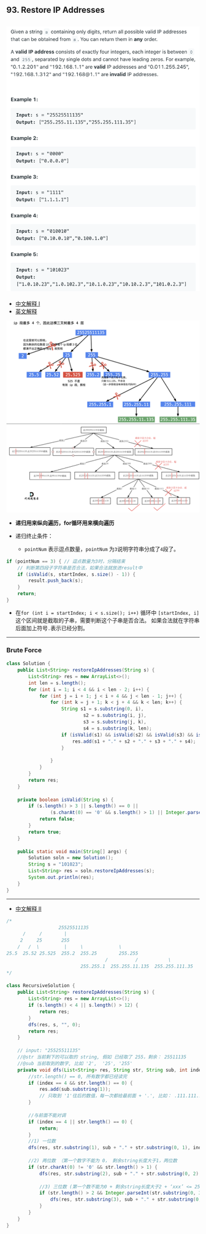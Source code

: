 ## 93. Restore IP Addresses
![](img/2021-07-16-22-21-33.png)
---
- [中文解释 I](https://programmercarl.com/0093.%E5%A4%8D%E5%8E%9FIP%E5%9C%B0%E5%9D%80.html#%E5%9B%9E%E6%BA%AF%E4%B8%89%E9%83%A8%E6%9B%B2)
- [英文解释](https://www.youtube.com/watch?v=61tN4YEdiTM)

![](img/2023-02-02-22-33-27.png)
![](img/2023-02-02-22-33-03.png)

- **递归用来纵向遍历，for循环用来横向遍历**

- 递归终止条件：
  - `pointNum` 表示逗点数量，`pointNum` 为`3`说明字符串分成了`4`段了。

```java
if (pointNum == 3) { // 逗点数量为3时，分隔结束
    // 判断第四段子字符串是否合法，如果合法就放进result中
    if (isValid(s, startIndex, s.size() - 1)) {
        result.push_back(s);
    }
    return;
}
```

- 在`for (int i = startIndex; i < s.size(); i++)` 循环中 `[startIndex, i]` 这个区间就是截取的子串，需要判断这个子串是否合法。
  如果合法就在字符串后面加上符号`.`表示已经分割。
















---
### Brute Force
```java
class Solution {
    public List<String> restoreIpAddresses(String s) {
        List<String> res = new ArrayList<>();
        int len = s.length();
        for (int i = 1; i < 4 && i < len - 2; i++) {
            for (int j = i + 1; j < i + 4 && j < len - 1; j++) {
                for (int k = j + 1; k < j + 4 && k < len; k++) {
                    String s1 = s.substring(0, i),
                            s2 = s.substring(i, j),
                            s3 = s.substring(j, k),
                            s4 = s.substring(k, len);
                    if (isValid(s1) && isValid(s2) && isValid(s3) && isValid(s4)) {
                        res.add(s1 + "." + s2 + "." + s3 + "." + s4);
                    }

                }
            }
        }
        return res;
    }

    private boolean isValid(String s) {
        if (s.length() > 3 || s.length() == 0 ||
                (s.charAt(0) == '0' && s.length() > 1) || Integer.parseInt(s) > 255) {
            return false;
        }
        return true;
    }

    public static void main(String[] args) {
        Solution soln = new Solution();
        String s = "101023";
        List<String> res = soln.restoreIpAddresses(s);
        System.out.println(res);
    }
}
```

---

- [中文解释 II](https://www.youtube.com/watch?v=wLuFymFZORQ&t=957s)

```java
/*
                   25525511135
      /     /        |                 
     2     25       255
    /   /  \         |     \             \
25.5  25.52 25.525  255.2  255.25        255.255
                                    /          /           \      
                           255.255.1  255.255.11.135  255.255.111.35
*/

class RecursiveSolution {
    public List<String> restoreIpAddresses(String s) {
        List<String> res = new ArrayList<>();
        if (s.length() < 4 || s.length() > 12) {
            return res;
        }
        dfs(res, s, "", 0);
        return res;
    }

    // input: "25525511135"
    //@str 当前剩下的可以取的 string, 假如 已经取了 255，剩余： 25511135
    //@sub 当前取到的数字, 比如 '2',  '25', '255'
    private void dfs(List<String> res, String str, String sub, int index) {
        //str.length() == 0, 所有数字都已经读完
        if (index == 4 && str.length() == 0) {
            res.add(sub.substring(1));
            // 只取到 '1'往后的数值，每一次都给最前面 + '.', 比如： .111.111.111.111
        }

        //与前面不能对调
        if (index == 4 || str.length() == 0) {
            return;
        }
        //1) 一位数
        dfs(res, str.substring(1), sub + "." + str.substring(0, 1), index + 1);

        //2) 两位数 （第一个数字不能为 0， 剩余string长度大于1，两位数
        if (str.charAt(0) != '0' && str.length() > 1) {
            dfs(res, str.substring(2), sub + "." + str.substring(0, 2), index + 1);

            //3) 三位数 (第一个数不能为0 + 剩余string长度大于2 + ‘xxx’ <= 255)
            if (str.length() > 2 && Integer.parseInt(str.substring(0, 3)) <= 255) {
                dfs(res, str.substring(3), sub + "." + str.substring(0, 3), index + 1);
            }
        }
    }
}
```

